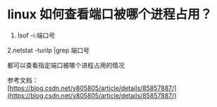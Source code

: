 # linux 如何查看端口被哪个进程占用？ #

1. lsof  -i:端口号

2.netstat -tunlp |grep 端口号

都可以查看指定端口被哪个进程占用的情况

参考文档：  
[https://blog.csdn.net/y805805/article/details/85857887/](https://blog.csdn.net/y805805/article/details/85857887/)

